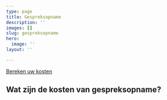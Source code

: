```yaml
---
type: page
title: Gespreksopname
description: ''
images: []
slug: gespreksopname
hero:
  image: ''
layout: ''

---
```

<a href="/calculator/" class="button">Bereken uw kosten</a>

## Wat zijn de kosten van gespreksopname?